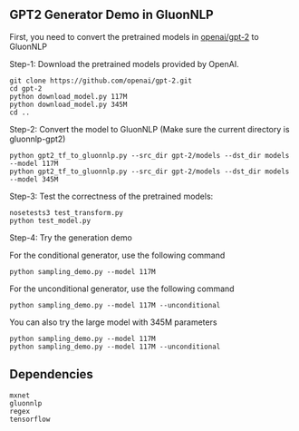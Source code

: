 GPT2 Generator Demo in GluonNLP
-------------------------------

First, you need to convert the pretrained models in [openai/gpt-2](https://github.com/openai/gpt-2) to GluonNLP

Step-1: Download the pretrained models provided by OpenAI.
```bazaar
git clone https://github.com/openai/gpt-2.git
cd gpt-2
python download_model.py 117M
python download_model.py 345M
cd ..
```

Step-2: Convert the model to GluonNLP (Make sure the current directory is gluonnlp-gpt2)
```bazaar
python gpt2_tf_to_gluonnlp.py --src_dir gpt-2/models --dst_dir models --model 117M
python gpt2_tf_to_gluonnlp.py --src_dir gpt-2/models --dst_dir models --model 345M

```

Step-3: Test the correctness of the pretrained models:
```bazaar
nosetests3 test_transform.py
python test_model.py
```

Step-4: Try the generation demo

For the conditional generator, use the following command
```bazaar
python sampling_demo.py --model 117M
```

For the unconditional generator, use the following command
```bazaar
python sampling_demo.py --model 117M --unconditional
```

You can also try the large model with 345M parameters
```bazaar
python sampling_demo.py --model 117M
python sampling_demo.py --model 117M --unconditional

```

Dependencies
------------
```bazaar
mxnet
gluonnlp
regex
tensorflow
```
